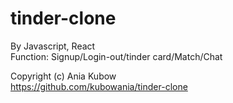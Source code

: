 # tinder-clone

By Javascript, React <br/>
Function: Signup/Login-out/tinder card/Match/Chat <br/>

Copyright (c) Ania Kubow<br/>
https://github.com/kubowania/tinder-clone
